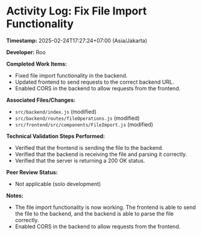 # Activity Log: Fix File Import Functionality

**Timestamp:** 2025-02-24T17:27:24+07:00 (Asia/Jakarta)

**Developer:** Roo

**Completed Work Items:**

- Fixed file import functionality in the backend.
- Updated frontend to send requests to the correct backend URL.
- Enabled CORS in the backend to allow requests from the frontend.

**Associated Files/Changes:**

- `src/backend/index.js` (modified)
- `src/backend/routes/fileOperations.js` (modified)
- `src/frontend/src/components/FileImport.js` (modified)

**Technical Validation Steps Performed:**

- Verified that the frontend is sending the file to the backend.
- Verified that the backend is receiving the file and parsing it correctly.
- Verified that the server is returning a 200 OK status.

**Peer Review Status:**

- Not applicable (solo development)

**Notes:**

- The file import functionality is now working. The frontend is able to send the file to the backend, and the backend is able to parse the file correctly.
- Enabled CORS in the backend to allow requests from the frontend.